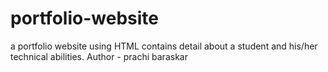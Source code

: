 # portfolio-website
a portfolio website using HTML contains detail about a student and  his/her technical abilities.
Author - prachi baraskar
